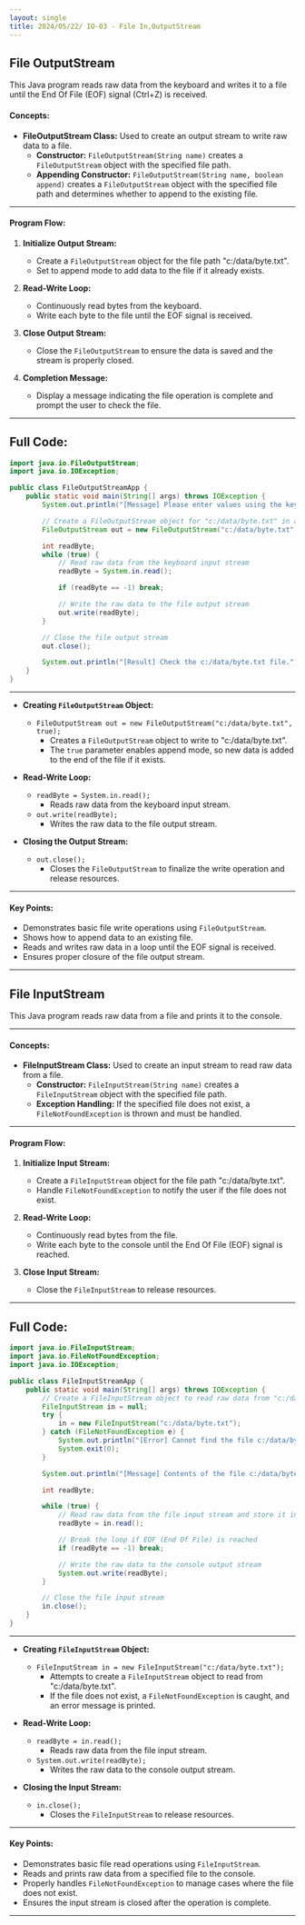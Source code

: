 ```yaml
---
layout: single
title: 2024/05/22/ IO-03 - File In,OutputStream
---
```


## File OutputStream 


This Java program reads raw data from the keyboard and writes it to a file until the End Of File (EOF) signal (Ctrl+Z) is received.



#### Concepts:
- **FileOutputStream Class:** Used to create an output stream to write raw data to a file.
  - **Constructor:** `FileOutputStream(String name)` creates a `FileOutputStream` object with the specified file path.
  - **Appending Constructor:** `FileOutputStream(String name, boolean append)` creates a `FileOutputStream` object with the specified file path and determines whether to append to the existing file.

---

#### Program Flow:
1. **Initialize Output Stream:**
   - Create a `FileOutputStream` object for the file path "c:/data/byte.txt".
   - Set to append mode to add data to the file if it already exists.

2. **Read-Write Loop:**
   - Continuously read bytes from the keyboard.
   - Write each byte to the file until the EOF signal is received.

3. **Close Output Stream:**
   - Close the `FileOutputStream` to ensure the data is saved and the stream is properly closed.

4. **Completion Message:**
   - Display a message indicating the file operation is complete and prompt the user to check the file.

---

## Full Code:

```java
import java.io.FileOutputStream;
import java.io.IOException;

public class FileOutputStreamApp {
    public static void main(String[] args) throws IOException {
        System.out.println("[Message] Please enter values using the keyboard. [End program: Ctrl+Z]");

        // Create a FileOutputStream object for "c:/data/byte.txt" in append mode
        FileOutputStream out = new FileOutputStream("c:/data/byte.txt", true);

        int readByte;
        while (true) {
            // Read raw data from the keyboard input stream
            readByte = System.in.read();

            if (readByte == -1) break;

            // Write the raw data to the file output stream
            out.write(readByte);
        }

        // Close the file output stream
        out.close();

        System.out.println("[Result] Check the c:/data/byte.txt file.");
    }
}
```

---


- **Creating `FileOutputStream` Object:**
  - `FileOutputStream out = new FileOutputStream("c:/data/byte.txt", true);`
    - Creates a `FileOutputStream` object to write to "c:/data/byte.txt".
    - The `true` parameter enables append mode, so new data is added to the end of the file if it exists.

- **Read-Write Loop:**
  - `readByte = System.in.read();`
    - Reads raw data from the keyboard input stream.
  - `out.write(readByte);`
    - Writes the raw data to the file output stream.

- **Closing the Output Stream:**
  - `out.close();`
    - Closes the `FileOutputStream` to finalize the write operation and release resources.

---

#### Key Points:
- Demonstrates basic file write operations using `FileOutputStream`.
- Shows how to append data to an existing file.
- Reads and writes raw data in a loop until the EOF signal is received.
- Ensures proper closure of the file output stream.

---


## File InputStream


This Java program reads raw data from a file and prints it to the console.

---

#### Concepts:
- **FileInputStream Class:** Used to create an input stream to read raw data from a file.
  - **Constructor:** `FileInputStream(String name)` creates a `FileInputStream` object with the specified file path.
  - **Exception Handling:** If the specified file does not exist, a `FileNotFoundException` is thrown and must be handled.

---

#### Program Flow:
1. **Initialize Input Stream:**
   - Create a `FileInputStream` object for the file path "c:/data/byte.txt".
   - Handle `FileNotFoundException` to notify the user if the file does not exist.

2. **Read-Write Loop:**
   - Continuously read bytes from the file.
   - Write each byte to the console until the End Of File (EOF) signal is reached.

3. **Close Input Stream:**
   - Close the `FileInputStream` to release resources.

---

## Full Code:

```java
import java.io.FileInputStream;
import java.io.FileNotFoundException;
import java.io.IOException;

public class FileInputStreamApp {
    public static void main(String[] args) throws IOException {
        // Create a FileInputStream object to read raw data from "c:/data/byte.txt"
        FileInputStream in = null;
        try {
            in = new FileInputStream("c:/data/byte.txt");
        } catch (FileNotFoundException e) {
            System.out.println("[Error] Cannot find the file c:/data/byte.txt.");
            System.exit(0);
        }

        System.out.println("[Message] Contents of the file c:/data/byte.txt:");

        int readByte;

        while (true) {
            // Read raw data from the file input stream and store it in the variable
            readByte = in.read();

            // Break the loop if EOF (End Of File) is reached
            if (readByte == -1) break;

            // Write the raw data to the console output stream
            System.out.write(readByte);
        }

        // Close the file input stream
        in.close();
    }
}
```

---


- **Creating `FileInputStream` Object:**
  - `FileInputStream in = new FileInputStream("c:/data/byte.txt");`
    - Attempts to create a `FileInputStream` object to read from "c:/data/byte.txt".
    - If the file does not exist, a `FileNotFoundException` is caught, and an error message is printed.

- **Read-Write Loop:**
  - `readByte = in.read();`
    - Reads raw data from the file input stream.
  - `System.out.write(readByte);`
    - Writes the raw data to the console output stream.

- **Closing the Input Stream:**
  - `in.close();`
    - Closes the `FileInputStream` to release resources.

---

#### Key Points:
- Demonstrates basic file read operations using `FileInputStream`.
- Reads and prints raw data from a specified file to the console.
- Properly handles `FileNotFoundException` to manage cases where the file does not exist.
- Ensures the input stream is closed after the operation is complete.

---
